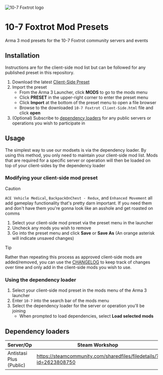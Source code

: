 ![10-7 Foxtrot logo](https://i.imgur.com/d905eDj.png)
# 10-7 Foxtrot Mod Presets
Arma 3 mod presets for the 10-7 Foxtrot community servers and events

## Installation
Instructions are for the client-side mod list but can be followed for any published preset in this repository.

1. Download the latest [Client-Side Preset](https://github.com/10-7-Foxtrot/mod-presets/releases/download/latest/10-7.Foxtrot.Client-Side.html)
2. Import the preset
    * From the Arma 3 Launcher, click **MODS** to go to the mods menu
    * Click **PRESET** in the upper-right corner to enter the preset menu
    * Click **Import** at the bottom of the preset menu to open a file browser
    * Browse to the downloaded `10-7 Foxtrot Client-Side.html` file and click **open**
4. (Optional) Subscribe to [dependency loaders](#dependency-loaders) for any public servers or operations you wish to participate in


## Usage
The simplest way to use our modsets is via the dependency loader.  By using this method, you only need to maintain your client-side mod list.  Mods that are required for a specific server or operation will then be loaded on top of your client-sides by the dependency loader

### Modifying your client-side mod preset
> [!CAUTION]
> `ACE Vehicle Medical`, `BackpackOnChest - Redux`, and `Enhanced Movement` all add gameplay functionality that's pretty darn important.  If you need them and don't have them you're gonna look like an asshole and get roasted on comms

1. Select your client-side mod preset via the preset menu in the launcher
2. Uncheck any mods you wish to remove
3. Go into the preset menu and click **Save** or **Save As** (An orange asterisk will indicate unsaved changes)

> [!TIP]
> Rather than repeating this process as approved client-side mods are added/removed, you can use the [CHANGELOG](CHANGELOG) to keep track of changes over time and only add in the client-side mods you wish to use.
 
### Using the dependency loader
1. Select your client-side mod preset in the mods menu of the Arma 3 launcher
2. Enter `10-7` into the search bar of the mods menu
3. Select the dependency loader for the server or operation you'll be joining
    * When prompted to load dependencies, select **Load selected mods**

## Dependency loaders
| Server/Op | Steam Workshop |
| --- | --- |
| Antistasi Plus (Public) | https://steamcommunity.com/sharedfiles/filedetails/?id=2623808750